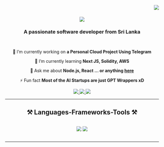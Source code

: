 <img align="right" src="https://visitor-badge.laobi.icu/badge?page_id=rakithat20.rakithat20" />

<h1 align="center">
    <img src="https://readme-typing-svg.herokuapp.com/?font=Righteous&size=35&center=true&vCenter=true&width=500&height=70&duration=4000&lines=Hi+There!+👋;+I'm+Rakitha+!!!;" />
</h1>


<h3 align="center">A passionate software developer from Sri Lanka</h3>

<br/>


<div align="center">
 
 🔭 I’m currently working on **a Personal Cloud Project Using Telegram**
 
 🌱 I’m currently learning **Next JS, Solidity, AWS**

💬 Ask me about **Node.js, React ... or anything <a href="mailto:tharupathir@gmail.com">here</a>**

⚡ Fun fact **Most of the AI Startups are just GPT Wrappers xD**

 </div>
 
 
<div align="center"> 
  <a href=""mailto:tharupathir@gmail.com">
    <img src="https://img.shields.io/badge/Gmail-333333?style=for-the-badge&logo=gmail&logoColor=red" />
  </a>
  <a href="https://www.linkedin.com/in/tharupathi" target="_blank">
    <img src="https://img.shields.io/badge/LinkedIn-0077B5?style=for-the-badge&logo=linkedin&logoColor=white" target="_blank" />
  </a>
  <a href="https://www.tharupathir.live" target="_blank">
     <img src="https://img.shields.io/badge/Portfolio-FF5722?style=for-the-badge&logo=todoist&logoColor=white" target="_blank" /> <!-- sqlite, safari, google-chrome are other good icon options -->
  </a>
</div>

 <hr/>

 
<h2 align="center">⚒️ Languages-Frameworks-Tools ⚒️</h2>
<br/>
<div align="center">
    <img src="https://skillicons.dev/icons?i=react,html,css,vscode,github,tailwind,git," />
    <img src="https://skillicons.dev/icons?i=nodejs,python,javascript,postgre,typescript,express,mongodb,c,java,nextjs,mysql," /><br>
</div>

<br/>
<hr/>
<!---
rakithat20/rakithat20 is a ✨ special ✨ repository because its `README.md` (this file) appears on your GitHub profile.
You can click the Preview link to take a look at your changes.
--->
